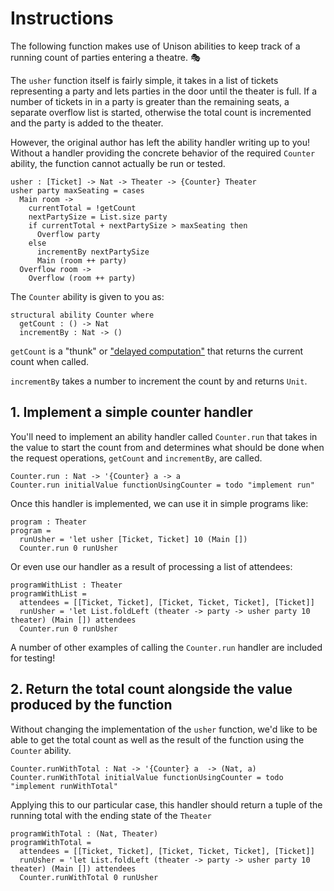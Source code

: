 # Instructions

The following function makes use of Unison abilities to keep track of a running count of parties entering a theatre. 🎭

The `usher` function itself is fairly simple, it takes in a list of tickets representing a party and lets parties in the door until the theater is full. If a number of tickets in in a party is greater than the remaining seats, a separate overflow list is started, otherwise the total count is incremented and the party is added to the theater.

However, the original author has left the ability handler writing up to you! Without a handler providing the concrete behavior of the required `Counter` ability, the function cannot actually be run or tested.

```
usher : [Ticket] -> Nat -> Theater -> {Counter} Theater
usher party maxSeating = cases
  Main room ->
    currentTotal = !getCount
    nextPartySize = List.size party
    if currentTotal + nextPartySize > maxSeating then
      Overflow party
    else
      incrementBy nextPartySize
      Main (room ++ party)
  Overflow room ->
    Overflow (room ++ party)
```

The `Counter` ability is given to you as:

```
structural ability Counter where
  getCount : () -> Nat
  incrementBy : Nat -> ()
```

`getCount` is a "thunk" or ["delayed computation"][delayed-computations] that returns the current count when called.

`incrementBy` takes a number to increment the count by and returns `Unit`.

## 1. Implement a simple counter handler

You'll need to implement an ability handler called `Counter.run` that takes in the value to start the count from and determines what should be done when the request operations, `getCount` and `incrementBy`, are called.

```
Counter.run : Nat -> '{Counter} a -> a
Counter.run initialValue functionUsingCounter = todo "implement run"
```

Once this handler is implemented, we can use it in simple programs like:

```
program : Theater
program =
  runUsher = 'let usher [Ticket, Ticket] 10 (Main [])
  Counter.run 0 runUsher
```

Or even use our handler as a result of processing a list of attendees:

```
programWithList : Theater
programWithList =
  attendees = [[Ticket, Ticket], [Ticket, Ticket, Ticket], [Ticket]]
  runUsher = 'let List.foldLeft (theater -> party -> usher party 10 theater) (Main []) attendees
  Counter.run 0 runUsher
```

A number of other examples of calling the `Counter.run` handler are included for testing!

## 2. Return the total count alongside the value produced by the function

Without changing the implementation of the `usher` function, we'd like to be able to get the total count as well as the result of the function using the `Counter` ability.

```
Counter.runWithTotal : Nat -> '{Counter} a  -> (Nat, a)
Counter.runWithTotal initialValue functionUsingCounter = todo "implement runWithTotal"
```

Applying this to our particular case, this handler should return a tuple of the running total with the ending state of the `Theater`

```
programWithTotal : (Nat, Theater)
programWithTotal =
  attendees = [[Ticket, Ticket], [Ticket, Ticket, Ticket], [Ticket]]
  runUsher = 'let List.foldLeft (theater -> party -> usher party 10 theater) (Main []) attendees
  Counter.runWithTotal 0 runUsher
```

[delayed-computations]: https://www.unison-lang.org/learn/fundamentals/values-and-functions/delayed-computations/
